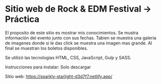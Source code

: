 # Sitio web de Rock & EDM Festival -> Práctica 
El proposito de este sitio es mostrar mis conocimientos. Se mustra información del evento junto con sus fechas. Tabien se muestra una galeria de imagenes donde si le das click se muestra una imagen mas grande. Al final se muestran los boletos disponibles.

Se utilizó las tecnologias HTML, CSS, JavaScript, Gulp y SASS.

Instrucciones para instalar:
Solo descargar

Sitio web: 
https://sparkly-starlight-d3d7f7.netlify.app/
